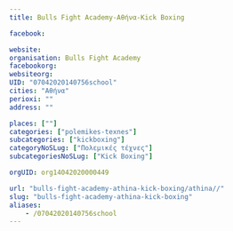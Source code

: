 ```yaml
---
title: Bulls Fight Academy-Αθήνα-Kick Boxing

facebook:

website:
organisation: Bulls Fight Academy
facebookorg:
websiteorg:
UID: "07042020140756school"
cities: "Αθήνα"
perioxi: ""
address: ""

places: [""]
categories: ["polemikes-texnes"]
subcategories: ["kickboxing"]
categoryNoSLug: ["Πολεμικές τέχνες"]
subcategoriesNoSLug: ["Kick Boxing"]

orgUID: org14042020000449

url: "bulls-fight-academy-athina-kick-boxing/athina//"
slug: "bulls-fight-academy-athina-kick-boxing"
aliases:
    - /07042020140756school
---
```





